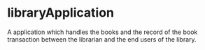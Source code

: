 # libraryApplication
A application which handles the books and the record of the book transaction between the librarian and the end users of the library.
